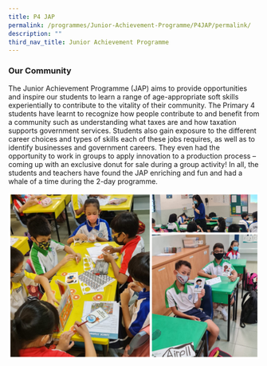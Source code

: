 ```yaml
---
title: P4 JAP
permalink: /programmes/Junior-Achievement-Programme/P4JAP/permalink/
description: ""
third_nav_title: Junior Achievement Programme
---
```

### **Our Community**
The Junior Achievement Programme (JAP) aims to provide opportunities and inspire our students to learn a range of age-appropriate soft skills experientially to contribute to the vitality of their community.
The Primary 4 students have learnt to recognize how people contribute to and benefit from a community such as understanding what taxes are and how taxation supports government services. Students also gain exposure to the different career choices and types of skills each of these jobs requires, as well as to identify businesses and government careers.  They even had the opportunity to work in groups to apply innovation to a production process – coming up with an exclusive donut for sale during a group activity!  In all, the students and teachers have found the JAP enriching and fun and had a whale of a time during the 2-day programme.

![](/images/Programmes/2022/JAP/2022%20P4%20JAP.jpg)
